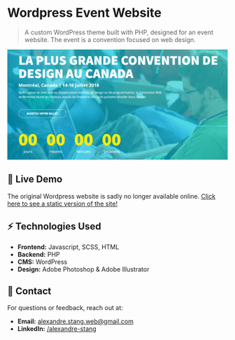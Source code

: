 # Wordpress Event Website

> A custom WordPress theme built with PHP, designed for an event website. The event is a convention focused on web design.


![Home page](/og-image.png)

## 🚀 Live Demo

The original Wordpress website is sadly no longer available online. [Click here to see a static version of the site!](https://alexandrestang.github.io/2018_convention_web/)

## ⚡ Technologies Used

- **Frontend:** Javascript, SCSS, HTML
- **Backend:** PHP
- **CMS:** WordPress
- **Design:** Adobe Photoshop & Adobe Illustrator

## 📩 Contact

For questions or feedback, reach out at:

- **Email:** alexandre.stang.web@gmail.com
- **LinkedIn:** [/alexandre-stang](https://www.linkedin.com/in/alexandre-stang-163208a7/)